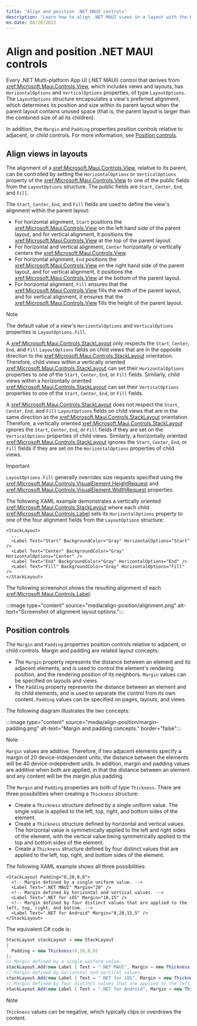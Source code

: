 ```yaml
---
title: "Align and position .NET MAUI controls"
description: "Learn how to align .NET MAUI views in a layout with the HorizontalOptions and VerticalOptions properties, and how to position controls with the Margin and Padding properties."
ms.date: 04/26/2022
---
```


# Align and position .NET MAUI controls

Every .NET Multi-platform App UI (.NET MAUI) control that derives from <xref:Microsoft.Maui.Controls.View>, which includes views and layouts, has `HorizontalOptions` and `VerticalOptions` properties, of type `LayoutOptions`. The `LayoutOptions` structure encapsulates a view's preferred alignment, which determines its position and size within its parent layout when the parent layout contains unused space (that is, the parent layout is larger than the combined size of all its children).

In addition, the `Margin` and `Padding` properties position controls relative to adjacent, or child controls. For more information, see [Position controls](#position-controls).

## Align views in layouts

The alignment of a <xref:Microsoft.Maui.Controls.View>, relative to its parent, can be controlled by setting the `HorizontalOptions` or `VerticalOptions` property of the <xref:Microsoft.Maui.Controls.View> to one of the public fields from the `LayoutOptions` structure. The public fields are `Start`, `Center`, `End`, and `Fill`.

The `Start`, `Center`, `End`, and `Fill` fields are used to define the view's alignment within the parent layout:

- For horizontal alignment, `Start` positions the <xref:Microsoft.Maui.Controls.View> on the left hand side of the parent layout, and for vertical alignment, it positions the <xref:Microsoft.Maui.Controls.View> at the top of the parent layout.
- For horizontal and vertical alignment, `Center` horizontally or vertically centers the <xref:Microsoft.Maui.Controls.View>.
- For horizontal alignment, `End` positions the <xref:Microsoft.Maui.Controls.View> on the right hand side of the parent layout, and for vertical alignment, it positions the <xref:Microsoft.Maui.Controls.View> at the bottom of the parent layout.
- For horizontal alignment, `Fill` ensures that the <xref:Microsoft.Maui.Controls.View> fills the width of the parent layout, and for vertical alignment, it ensures that the <xref:Microsoft.Maui.Controls.View> fills the height of the parent layout.

> [!NOTE]
> The default value of a view's `HorizontalOptions` and `VerticalOptions` properties is `LayoutOptions.Fill`.

A <xref:Microsoft.Maui.Controls.StackLayout> only respects the `Start`, `Center`, `End`, and `Fill` `LayoutOptions` fields on child views that are in the opposite direction to the <xref:Microsoft.Maui.Controls.StackLayout> orientation. Therefore, child views within a vertically oriented <xref:Microsoft.Maui.Controls.StackLayout> can set their `HorizontalOptions` properties to one of the `Start`, `Center`, `End`, or `Fill` fields. Similarly, child views within a horizontally oriented <xref:Microsoft.Maui.Controls.StackLayout> can set their `VerticalOptions` properties to one of the `Start`, `Center`, `End`, or `Fill` fields.

A <xref:Microsoft.Maui.Controls.StackLayout> does not respect the `Start`, `Center`, `End`, and `Fill` `LayoutOptions` fields on child views that are in the same direction as the <xref:Microsoft.Maui.Controls.StackLayout> orientation. Therefore, a vertically oriented <xref:Microsoft.Maui.Controls.StackLayout> ignores the `Start`, `Center`, `End`, or `Fill` fields if they are set on the `VerticalOptions` properties of child views. Similarly, a horizontally oriented <xref:Microsoft.Maui.Controls.StackLayout> ignores the `Start`, `Center`, `End`, or `Fill` fields if they are set on the `HorizontalOptions` properties of child views.

> [!IMPORTANT]
> `LayoutOptions.Fill` generally overrides size requests specified using the  <xref:Microsoft.Maui.Controls.VisualElement.HeightRequest> and <xref:Microsoft.Maui.Controls.VisualElement.WidthRequest> properties.

The following XAML example demonstrates a vertically oriented <xref:Microsoft.Maui.Controls.StackLayout> where each child <xref:Microsoft.Maui.Controls.Label> sets its `HorizontalOptions` property to one of the four alignment fields from the `LayoutOptions` structure:

```xaml
<StackLayout>
  ...
  <Label Text="Start" BackgroundColor="Gray" HorizontalOptions="Start" />
  <Label Text="Center" BackgroundColor="Gray" HorizontalOptions="Center" />
  <Label Text="End" BackgroundColor="Gray" HorizontalOptions="End" />
  <Label Text="Fill" BackgroundColor="Gray" HorizontalOptions="Fill" />
</StackLayout>
```

The following screenshot shows the resulting alignment of each <xref:Microsoft.Maui.Controls.Label>:

:::image type="content" source="media/align-position/alignment.png" alt-text="Screenshot of alignment layout options.":::

## Position controls

The `Margin` and `Padding` properties position controls relative to adjacent, or child controls. Margin and padding are related layout concepts:

- The `Margin` property represents the distance between an element and its adjacent elements, and is used to control the element's rendering position, and the rendering position of its neighbors. `Margin` values can be specified on layouts and views.
- The `Padding` property represents the distance between an element and its child elements, and is used to separate the control from its own content. `Padding` values can be specified on pages, layouts, and views.

The following diagram illustrates the two concepts:

:::image type="content" source="media/align-position/margin-padding.png" alt-text="Margin and padding concepts." border="false":::

> [!NOTE]
> `Margin` values are additive. Therefore, if two adjacent elements specify a margin of 20 device-independent units, the distance between the elements will be 40 device-independent units. In addition, margin and padding values are additive when both are applied, in that the distance between an element and any content will be the margin plus padding.

The `Margin` and `Padding` properties are both of type `Thickness`. There are three possibilities when creating a `Thickness` structure:

- Create a `Thickness` structure defined by a single uniform value. The single value is applied to the left, top, right, and bottom sides of the element.
- Create a `Thickness` structure defined by horizontal and vertical values. The horizontal value is symmetrically applied to the left and right sides of the element, with the vertical value being symmetrically applied to the top and bottom sides of the element.
- Create a `Thickness` structure defined by four distinct values that are applied to the left, top, right, and bottom sides of the element.

The following XAML example shows all three possibilities:

```xaml
<StackLayout Padding="0,20,0,0">
  <!-- Margin defined by a single uniform value. -->
  <Label Text=".NET MAUI" Margin="20" />
  <!-- Margin defined by horizontal and vertical values. -->  
  <Label Text=".NET for iOS" Margin="10,15" />
  <!-- Margin defined by four distinct values that are applied to the left, top, right, and bottom. -->  
  <Label Text=".NET for Android" Margin="0,20,15,5" />
</StackLayout>
```

The equivalent C# code is:

```csharp
StackLayout stackLayout = new StackLayout
{
  Padding = new Thickness(0,20,0,0)
};
// Margin defined by a single uniform value.
stackLayout.Add(new Label { Text = ".NET MAUI", Margin = new Thickness(20) });
// Margin defined by horizontal and vertical values.
stackLayout.Add(new Label { Text = ".NET for iOS", Margin = new Thickness(10,25) });
// Margin defined by four distinct values that are applied to the left, top, right, and bottom.
stackLayout.Add(new Label { Text = ".NET for Android", Margin = new Thickness(0,20,15,5) });  
```

> [!NOTE]
> `Thickness` values can be negative, which typically clips or overdraws the content.
